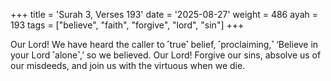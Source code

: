 +++
title = 'Surah 3, Verses 193'
date = '2025-08-27'
weight = 486
ayah = 193
tags = ["believe", "faith", "forgive", "lord", "sin"]
+++

Our Lord! We have heard the caller to ˹true˺ belief, ˹proclaiming,˺ ‘Believe in your Lord ˹alone˺,’ so we believed. Our Lord! Forgive our sins, absolve us of our misdeeds, and join us with the virtuous when we die‎.